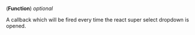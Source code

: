 <!-- onOpenDropdown -->
(**Function**) *optional*

A callback which will be fired every time the react super select dropdown is opened.